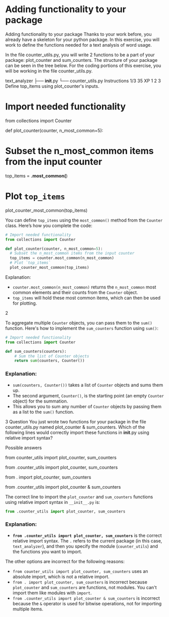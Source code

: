 # Adding functionality to your package

Adding functionality to your package
Thanks to your work before, you already have a skeleton for your python package. In this exercise, you will work to define the functions needed for a text analysis of word usage.

In the file counter_utils.py, you will write 2 functions to be a part of your package: plot_counter and sum_counters. The structure of your package can be seen in the tree below. For the coding portions of this exercise, you will be working in the file counter_utils.py.

text_analyzer
├── __init__.py
└── counter_utils.py
Instructions 1/3
35 XP
1
2
3
Define top_items using plot_counter's inputs.


# Import needed functionality
from collections import Counter

def plot_counter(counter, n_most_common=5):
  # Subset the n_most_common items from the input counter
  top_items = ____.most_common(____)
  # Plot `top_items`
  plot_counter_most_common(top_items)

You can define `top_items` using the `most_common()` method from the `Counter` class. Here’s how you complete the code:

```python
# Import needed functionality
from collections import Counter

def plot_counter(counter, n_most_common=5):
  # Subset the n_most_common items from the input counter
  top_items = counter.most_common(n_most_common)
  # Plot `top_items`
  plot_counter_most_common(top_items)
```

Explanation:
- `counter.most_common(n_most_common)` returns the `n_most_common` most common elements and their counts from the `Counter` object.
- `top_items` will hold these most common items, which can then be used for plotting.

2

To aggregate multiple `Counter` objects, you can pass them to the `sum()` function. Here's how to implement the `sum_counters` function using `sum()`:

```python
# Import needed functionality
from collections import Counter

def sum_counters(counters):
    # Sum the list of Counter objects
    return sum(counters, Counter())
```

### Explanation:
- `sum(counters, Counter())` takes a list of `Counter` objects and sums them up.
- The second argument, `Counter()`, is the starting point (an empty `Counter` object) for the summation.
- This allows you to sum any number of `Counter` objects by passing them as a list to the `sum()` function.


3
Question
You just wrote two functions for your package in the file counter_utils.py named plot_counter & sum_counters. Which of the following lines would correctly import these functions in __init__.py using relative import syntax?

Possible answers


from counter_utils import plot_counter, sum_counters

from .counter_utils import plot_counter, sum_counters

from . import plot_counter, sum_counters

from .counter_utils import plot_counter & sum_counters

The correct line to import the `plot_counter` and `sum_counters` functions using relative import syntax in `__init__.py` is:

```python
from .counter_utils import plot_counter, sum_counters
```

### Explanation:
- **`from .counter_utils import plot_counter, sum_counters`** is the correct relative import syntax. The `.` refers to the current package (in this case, `text_analyzer`), and then you specify the module (`counter_utils`) and the functions you want to import.
  
The other options are incorrect for the following reasons:
- `from counter_utils import plot_counter, sum_counters` uses an absolute import, which is not a relative import.
- `from . import plot_counter, sum_counters` is incorrect because `plot_counter` and `sum_counters` are functions, not modules. You can't import them like modules with `import`.
- `from .counter_utils import plot_counter & sum_counters` is incorrect because the `&` operator is used for bitwise operations, not for importing multiple items.